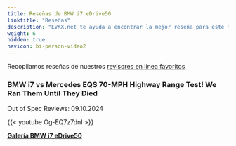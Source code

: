 ```yaml
---
title: Reseñas de BMW i7 eDrive50
linktitle: "Reseñas"
description: "EVKX.net te ayuda a encontrar la mejor reseña para este modelo."
weight: 6
hidden: true
navicon: bi-person-video2
---
```

Recopilamos reseñas de nuestros [revisores en línea favoritos](../../../../../guides/evreviewers/)

<div class="container text-center shadow p-2 pe-4 mb-5 bg-body-tertiary rounded border">
<h3>BMW i7 vs Mercedes EQS 70-MPH Highway Range Test! We Ran Them Until They Died</h3>
<p>Out of Spec Reviews: 09.10.2024</p>

{{< youtube Og-EQ7z7dnI >}}

</div>
<div class="mt-3 mb-3">
<a href="../gallery/" class="text-decoration-none text-black">
<strong><i class="bi-arrow-left"></i>Galería  </strong>
</a>
<a href="../" class="text-decoration-none text-black float-end">
<strong>BMW i7 eDrive50 <i class="bi-arrow-right"></i></strong>
</a>
</div>
